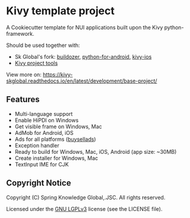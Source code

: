 # Kivy template project

A Cookiecutter template for NUI applications built upon the Kivy python-framework.

Should be used together with:

- Sk Global's fork: [buildozer](https://github.com/skglobal-jsc/buildozer/tree/fix-errors), [python-for-android](https://github.com/skglobal-jsc/python-for-android/tree/fix-error), [kivy-ios](https://github.com/skglobal-jsc/kivy-ios/tree/fix-errors)
- [Kivy project tools](https://bitbucket.org/skglobal/kivy_project_tool)

View more on: https://kivy-skglobal.readthedocs.io/en/latest/development/base-project/

## Features

- Multi-language support
- Enable HiPDI on Windows
- Get visible frame on Windows, Mac
- AdMob for Android, iOS
- Ads for all platforms ([buysellads](http://buysellads.com))
- Exception handler
- Ready to build for Windows, Mac, iOS, Android (app size: ~30MB)
- Create installer for Windows, Mac
- TextInput IME for CJK

## Copyright Notice

Copyright (C) Spring Knowledge Global,.JSC. All rights reserved.

Licensed under the [GNU LGPLv3](https://choosealicense.com/licenses/lgpl-3.0/)
license (see the LICENSE file).

